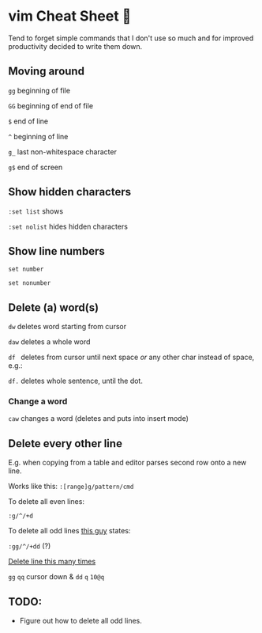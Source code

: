 # vim Cheat Sheet :shit:

Tend to forget simple commands that I don't use so much and for improved productivity decided to write them down.

## Moving around

`gg` beginning of file

`GG` beginning of end of file

`$` end of line

`^` beginning of line

`g_` last non-whitespace character

`g$` end of screen 

## Show hidden characters

`:set list` shows

`:set nolist` hides hidden characters

## Show line numbers

`set number`

`set nonumber`

## Delete (a) word(s)

`dw` deletes word starting from cursor

`daw` deletes a whole word

`df ` deletes from cursor until next space _or_ any other char instead of space, e.g.:

`df.` deletes whole sentence, until the dot.

### Change a word

`caw` changes a word (deletes and puts into insert mode)

## Delete every other line

E.g. when copying from a table and editor parses second row onto a new line.

Works like this: `:[range]g/pattern/cmd`

To delete all even lines:

`:g/^/+d`

To delete all odd lines [this guy](https://til.hashrocket.com/posts/c81edb64c0-delete-every-other-line) states:

`:gg/^/+dd` (?) 

[Delete line this many times](https://stackoverflow.com/questions/1946738/vim-how-to-delete-every-second-row)

`gg` `qq` cursor down & `dd` `q` `10@q`

## TODO:

* Figure out how to delete all odd lines.
